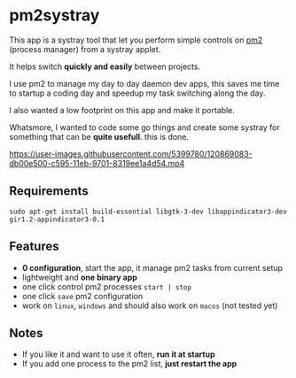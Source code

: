 # pm2systray

This app is a systray tool that let you perform simple controls on [pm2](https://pm2.keymetrics.io/) (process manager) from a systray applet.

It helps switch **quickly and easily** between projects.

I use pm2 to manage my day to day daemon dev apps, this saves me time to startup a coding day and speedup my task switching along the day.

I also wanted a low footprint on this app and make it portable.

Whatsmore, I wanted to code some go things and create some systray for something that can be **quite usefull**. this is done.



https://user-images.githubusercontent.com/5399780/120869083-db00e500-c595-11eb-9701-8319ee1a4d54.mp4

## Requirements

`sudo apt-get install build-essential libgtk-3-dev libappindicator3-dev gir1.2-appindicator3-0.1`

## Features

- **0 configuration**, start the app, it manage pm2 tasks from current setup
- lightweight and **one binary app**
- one click control pm2 processes `start | stop`
- one click `save` pm2 configuration
- work on `linux`, `windows` and should also work on `macos` (not tested yet)

## Notes

- If you like it and want to use it often, **run it at startup**
- If you add one process to the pm2 list, **just restart the app**
